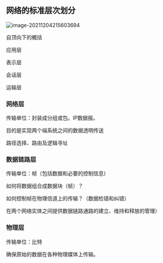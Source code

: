 ## 网络的标准层次划分

![image-20211204215603694](https://cdn.jsdelivr.net/gh/Saiwen-cyber/images@master/image-20211204215603694.png)

自顶向下的概括



应用层

表示层

会话层

运输层

### 网络层

传输单位：封装成分组或包。IP数据报。

目的是实现两个端系统之间的数据透明传送

路径选择、路由及逻辑寻址

### 数据链路层

传输单位：帧（包括数据和必要的控制信息）

如何将数据组合成数据块（帧）？

如何控制帧在物理信道上的传输？（数据检错和纠错）

在两个网络实体之间提供数据链路通路的建立、维持和释放的管理）

### 物理层

传输单位：比特

确保原始的数据在各种物理媒体上传输。



